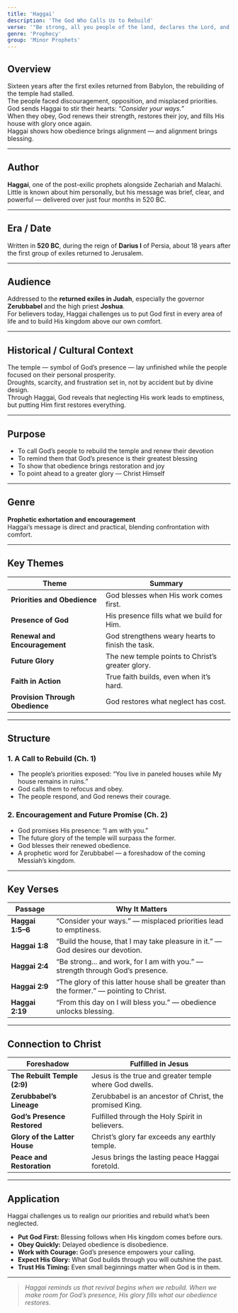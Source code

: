 ```yaml
---
title: 'Haggai'
description: 'The God Who Calls Us to Rebuild'
verse: '"Be strong, all you people of the land, declares the Lord, and work. For I am with you." — Haggai 2:4'
genre: 'Prophecy'
group: 'Minor Prophets'
---
```


## Overview  
Sixteen years after the first exiles returned from Babylon, the rebuilding of the temple had stalled.  
The people faced discouragement, opposition, and misplaced priorities.  
God sends Haggai to stir their hearts: *“Consider your ways.”*  
When they obey, God renews their strength, restores their joy, and fills His house with glory once again.  
Haggai shows how obedience brings alignment — and alignment brings blessing.

---

## Author  
**Haggai**, one of the post-exilic prophets alongside Zechariah and Malachi.  
Little is known about him personally, but his message was brief, clear, and powerful — delivered over just four months in 520 BC.

---

## Era / Date  
Written in **520 BC**, during the reign of **Darius I** of Persia, about 18 years after the first group of exiles returned to Jerusalem.

---

## Audience  
Addressed to the **returned exiles in Judah**, especially the governor **Zerubbabel** and the high priest **Joshua**.  
For believers today, Haggai challenges us to put God first in every area of life and to build His kingdom above our own comfort.

---

## Historical / Cultural Context  
The temple — symbol of God’s presence — lay unfinished while the people focused on their personal prosperity.  
Droughts, scarcity, and frustration set in, not by accident but by divine design.  
Through Haggai, God reveals that neglecting His work leads to emptiness, but putting Him first restores everything.

---

## Purpose  
- To call God’s people to rebuild the temple and renew their devotion  
- To remind them that God’s presence is their greatest blessing  
- To show that obedience brings restoration and joy  
- To point ahead to a greater glory — Christ Himself  

---

## Genre  
**Prophetic exhortation and encouragement**  
Haggai’s message is direct and practical, blending confrontation with comfort.

---

## Key Themes  

| Theme | Summary |
|-------|----------|
| **Priorities and Obedience** | God blesses when His work comes first. |
| **Presence of God** | His presence fills what we build for Him. |
| **Renewal and Encouragement** | God strengthens weary hearts to finish the task. |
| **Future Glory** | The new temple points to Christ’s greater glory. |
| **Faith in Action** | True faith builds, even when it’s hard. |
| **Provision Through Obedience** | God restores what neglect has cost. |

---

## Structure  

### 1. A Call to Rebuild (Ch. 1)
- The people’s priorities exposed: “You live in paneled houses while My house remains in ruins.”  
- God calls them to refocus and obey.  
- The people respond, and God renews their courage.  

### 2. Encouragement and Future Promise (Ch. 2)
- God promises His presence: “I am with you.”  
- The future glory of the temple will surpass the former.  
- God blesses their renewed obedience.  
- A prophetic word for Zerubbabel — a foreshadow of the coming Messiah’s kingdom.  

---

## Key Verses  

| Passage | Why It Matters |
|----------|----------------|
| **Haggai 1:5–6** | “Consider your ways.” — misplaced priorities lead to emptiness. |
| **Haggai 1:8** | “Build the house, that I may take pleasure in it.” — God desires our devotion. |
| **Haggai 2:4** | “Be strong... and work, for I am with you.” — strength through God’s presence. |
| **Haggai 2:9** | “The glory of this latter house shall be greater than the former.” — pointing to Christ. |
| **Haggai 2:19** | “From this day on I will bless you.” — obedience unlocks blessing. |

---

## Connection to Christ  

| Foreshadow | Fulfilled in Jesus |
|-------------|-------------------|
| **The Rebuilt Temple (2:9)** | Jesus is the true and greater temple where God dwells. |
| **Zerubbabel’s Lineage** | Zerubbabel is an ancestor of Christ, the promised King. |
| **God’s Presence Restored** | Fulfilled through the Holy Spirit in believers. |
| **Glory of the Latter House** | Christ’s glory far exceeds any earthly temple. |
| **Peace and Restoration** | Jesus brings the lasting peace Haggai foretold. |

---

## Application  
Haggai challenges us to realign our priorities and rebuild what’s been neglected.  
- **Put God First:** Blessing follows when His kingdom comes before ours.  
- **Obey Quickly:** Delayed obedience is disobedience.  
- **Work with Courage:** God’s presence empowers your calling.  
- **Expect His Glory:** What God builds through you will outshine the past.  
- **Trust His Timing:** Even small beginnings matter when God is in them.  

---

> *Haggai reminds us that revival begins when we rebuild. When we make room for God’s presence, His glory fills what our obedience restores.*
